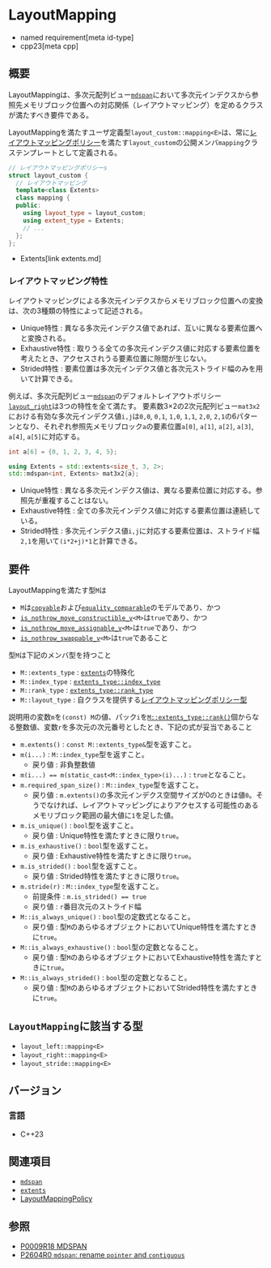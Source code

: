 # LayoutMapping
* named requirement[meta id-type]
* cpp23[meta cpp]


## 概要
LayoutMappingは、多次元配列ビュー[`mdspan`](mdspan.md)において多次元インデクスから参照先メモリブロック位置への対応関係（レイアウトマッピング）を定めるクラスが満たすべき要件である。

LayoutMappingを満たすユーザ定義型`layout_custom::mapping<E>`は、常に[レイアウトマッピングポリシー](LayoutMappingPolicy.md)を満たす`layout_custom`の公開メンバ`mapping`クラステンプレートとして定義される。

```cpp
// レイアウトマッピングポリシーs
struct layout_custom {
  // レイアウトマッピング
  template<class Extents>
  class mapping {
  public:
    using layout_type = layout_custom;
    using extent_type = Extents;
    // ...
  };
};
```
* Extents[link extents.md]

### レイアウトマッピング特性

レイアウトマッピングによる多次元インデクスからメモリブロック位置への変換は、次の3種類の特性によって記述される。

- Unique特性 : 異なる多次元インデクス値であれば、互いに異なる要素位置へと変換される。
- Exhaustive特性 : 取りうる全ての多次元インデクス値に対応する要素位置を考えたとき、アクセスされうる要素位置に隙間が生じない。
- Strided特性 : 要素位置は多次元インデクス値と各次元ストライド幅のみを用いて計算できる。

例えば、多次元配列ビュー[`mdspan`](mdspan.md)のデフォルトレイアウトポリシー[`layout_right`](layout_right.md)は3つの特性を全て満たす。
要素数3×2の2次元配列ビュー`mat3x2`における有効な多次元インデクス値`i,j`は`0,0`, `0,1`, `1,0`, `1,1`, `2,0`, `2,1`の6パターンとなり、それぞれ参照先メモリブロック`a`の要素位置`a[0]`, `a[1]`, `a[2]`, `a[3]`, `a[4]`, `a[5]`に対応する。

```cpp
int a[6] = {0, 1, 2, 3, 4, 5};

using Extents = std::extents<size_t, 3, 2>;
std::mdspan<int, Extents> mat3x2{a};
```

- Unique特性 : 異なる多次元インデクス値は、異なる要素位置に対応する。参照先が重複することはない。
- Exhaustive特性 : 全ての多次元インデクス値に対応する要素位置は連続している。
- Strided特性 : 多次元インデクス値`i,j`に対応する要素位置は、ストライド幅`2,1`を用いて`(i*2+j)*1`と計算できる。


## 要件
LayoutMappingを満たす型`M`は

- `M`は[`copyable`](/reference/concepts/copyable.md)および[`equality_comparable`](/reference/concepts/equality_comparable.md)のモデルであり、かつ
- [`is_nothrow_move_constructible_v`](/reference/type_traits/is_nothrow_constructible.md)`<M>`は`true`であり、かつ
- [`is_nothrow_move_assignable_v`](/reference/type_traits/is_nothrow_move_assignable.md)`<M>`は`true`であり、かつ
- [`is_nothrow_swappable_v`](/reference/type_traits/is_nothrow_swappable.md)`<M>`は`true`であること

型`M`は下記のメンバ型を持つこと

- `M::extents_type` : [`extents`](extents.md)の特殊化
- `M::index_type` : [`extents_type::index_type`](extents.md)
- `M::rank_type` : [`extents_type::rank_type`](extents.md)
- `M::layout_type` : 自クラスを提供する[レイアウトマッピングポリシー型](LayoutMappingPolicy.md)

説明用の変数`m`を`(const) M`の値、パック`i`を[`M::extents_type::rank()`](extents/rank.md)個からなる整数値、変数`r`を多次元の次元番号としたとき、下記の式が妥当であること

- `m.extents()` : `const M​::​extents_type&`型を返すこと。
- `m(i...)` : `M​::​index_type`型を返すこと。
    - 戻り値 : 非負整数値
- `m(i...) == m(static_cast<M::index_type>(i)...)` : `true`となること。
- `m.required_span_size()` : `M​::​index_type`型を返すこと。
    - 戻り値 : `m.extents()`の多次元インデクス空間サイズが0のときは値`0`。そうでなければ、レイアウトマッピングによりアクセスする可能性のあるメモリブロック範囲の最大値に`1`を足した値。
- `m.is_unique()` : `bool`型を返すこと。
    - 戻り値 : Unique特性を満たすときに限り`true`。
- `m.is_exhaustive()` : `bool`型を返すこと。
    - 戻り値 : Exhaustive特性を満たすときに限り`true`。
- `m.is_strided()` : `bool`型を返すこと。
    - 戻り値 : Strided特性を満たすときに限り`true`。
- `m.stride(r)` : `M​::​index_type`型を返すこと。
    - 前提条件 : `m.is_strided() == true`
    - 戻り値 : `r`番目次元のストライド幅
- `M::is_always_unique()` : `bool`型の定数式となること。
    - 戻り値 : 型`M`のあらゆるオブジェクトにおいてUnique特性を満たすときに`true`。
- `M::is_always_exhaustive()` : `bool`型の定数となること。
    - 戻り値 : 型`M`のあらゆるオブジェクトにおいてExhaustive特性を満たすときに`true`。
- `M::is_always_strided()` : `bool`型の定数となること。
    - 戻り値 : 型`M`のあらゆるオブジェクトにおいてStrided特性を満たすときに`true`。


## `LayoutMapping`に該当する型

- `layout_left::mapping<E>`
- `layout_right::mapping<E>`
- `layout_stride::mapping<E>`


## バージョン
### 言語
- C++23


## 関連項目
- [`mdspan`](mdspan.md)
- [`extents`](extents.md)
- [LayoutMappingPolicy](LayoutMappingPolicy.md)


## 参照
- [P0009R18 MDSPAN](https://www.open-std.org/jtc1/sc22/wg21/docs/papers/2022/p0009r18.html)
- [P2604R0 `mdspan`: rename `pointer` and `contiguous`](https://www.open-std.org/jtc1/sc22/wg21/docs/papers/2022/p2604r0.html)
